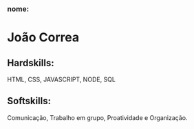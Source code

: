 ### nome:
# João Correa

## Hardskills:
HTML, CSS, JAVASCRIPT, NODE, SQL

##  Softskills:
Comunicação, Trabalho em grupo, Proatividade e Organização.

